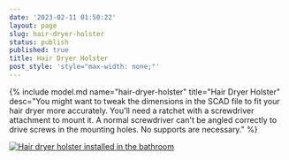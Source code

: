 ```yaml
---
date: '2023-02-11 01:50:22'
layout: page
slug: hair-dryer-holster
status: publish
published: true
title: Hair Dryer Holster
post_style: 'style="max-width: none;"'
---
```


{% include model.md name="hair-dryer-holster" title="Hair Dryer Holster" desc="You might want to tweak the dimensions in the SCAD file to fit your hair dryer more accurately. You'll need a ratchet with a screwdriver attachment to mount it. A normal screwdriver can't be angled correctly to drive screws in the mounting holes. No supports are necessary." %}

[![Hair dryer holster installed in the bathroom](/photos/3d/thumbs/IMG_2301.JPG)](/photos/3d/IMG_2301.JPG)
